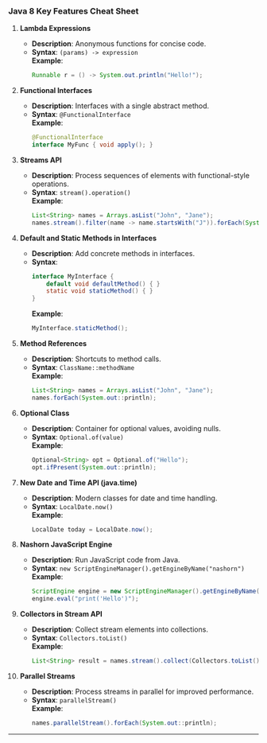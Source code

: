 ### Java 8 Key Features Cheat Sheet

1. **Lambda Expressions**
    - **Description**: Anonymous functions for concise code.
    - **Syntax**: `(params) -> expression`  
      **Example**:
      ```java
      Runnable r = () -> System.out.println("Hello!");
      ```

2. **Functional Interfaces**
    - **Description**: Interfaces with a single abstract method.
    - **Syntax**: `@FunctionalInterface`  
      **Example**:
      ```java
      @FunctionalInterface
      interface MyFunc { void apply(); }
      ```

3. **Streams API**
    - **Description**: Process sequences of elements with functional-style operations.
    - **Syntax**: `stream().operation()`  
      **Example**:
      ```java
      List<String> names = Arrays.asList("John", "Jane");
      names.stream().filter(name -> name.startsWith("J")).forEach(System.out::println);
      ```

4. **Default and Static Methods in Interfaces**
    - **Description**: Add concrete methods in interfaces.
    - **Syntax**:
      ```java
      interface MyInterface {
          default void defaultMethod() { }
          static void staticMethod() { }
      }
      ```  
      **Example**:
      ```java
      MyInterface.staticMethod();
      ```

5. **Method References**
    - **Description**: Shortcuts to method calls.
    - **Syntax**: `ClassName::methodName`  
      **Example**:
      ```java
      List<String> names = Arrays.asList("John", "Jane");
      names.forEach(System.out::println);
      ```

6. **Optional Class**
    - **Description**: Container for optional values, avoiding nulls.
    - **Syntax**: `Optional.of(value)`  
      **Example**:
      ```java
      Optional<String> opt = Optional.of("Hello");
      opt.ifPresent(System.out::println);
      ```

7. **New Date and Time API (java.time)**
    - **Description**: Modern classes for date and time handling.
    - **Syntax**: `LocalDate.now()`  
      **Example**:
      ```java
      LocalDate today = LocalDate.now();
      ```

8. **Nashorn JavaScript Engine**
    - **Description**: Run JavaScript code from Java.
    - **Syntax**: `new ScriptEngineManager().getEngineByName("nashorn")`  
      **Example**:
      ```java
      ScriptEngine engine = new ScriptEngineManager().getEngineByName("nashorn");
      engine.eval("print('Hello')");
      ```

9. **Collectors in Stream API**
    - **Description**: Collect stream elements into collections.
    - **Syntax**: `Collectors.toList()`  
      **Example**:
      ```java
      List<String> result = names.stream().collect(Collectors.toList());
      ```

10. **Parallel Streams**
    - **Description**: Process streams in parallel for improved performance.
    - **Syntax**: `parallelStream()`  
      **Example**:
      ```java
      names.parallelStream().forEach(System.out::println);
      ```

---
